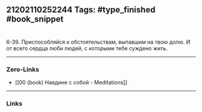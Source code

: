 21202110252244
Tags: #type_finished #book_snippet 
---
# 

 6-39. Приспособляйся к обстоятельствам, выпавшим на твою долю. И от всего сердца люби людей, с которыми тебе суждено жить. 

---
### Zero-Links
 - [[00 (book) Наедине с собой - Meditations]]
---
### Links
